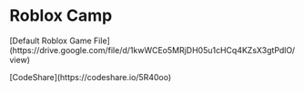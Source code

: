 <!DOCTYPE html>
<html>
<body>
<h1>Roblox Camp</h1>
<p>[Default Roblox Game File](https://drive.google.com/file/d/1kwWCEo5MRjDH05u1cHCq4KZsX3gtPdlO/view)</p>
<p>[CodeShare](https://codeshare.io/5R40oo)</p>
</body>
</html>